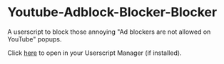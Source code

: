 # Youtube-Adblock-Blocker-Blocker
A userscript to block those annoying "Ad blockers are not allowed on YouTube" popups.

Click [here](https://github.com/Sheezy-Systems/Youtube-Adblock-Blocker-Blocker/raw/master/index.user.js) to open in your Userscript Manager (if installed).
